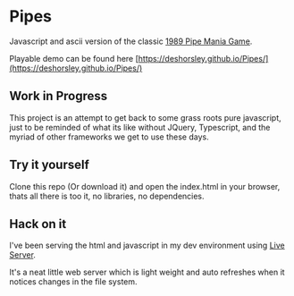 # Pipes
Javascript and ascii version of the classic [1989 Pipe Mania Game](https://en.wikipedia.org/wiki/Pipe_Mania).

Playable demo can be found here [https://deshorsley.github.io/Pipes/](https://deshorsley.github.io/Pipes/)

## Work in Progress
This project is an attempt to get back to some grass roots pure javascript, just to be reminded of what its like without JQuery, Typescript, and the myriad of other frameworks we get to use these days.

## Try it yourself
Clone this repo (Or download it) and open the index.html in your browser, thats all there is too it, no libraries, no dependencies.

## Hack on it
I've been serving the html and javascript in my dev environment using [Live Server](https://github.com/tapio/live-server).

It's a neat little web server which is light weight and auto refreshes when it notices changes in the file system.